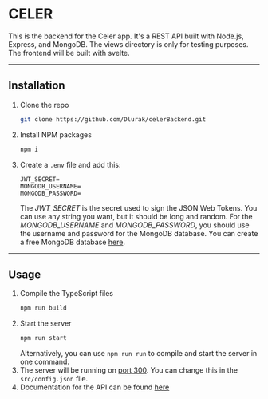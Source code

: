# CELER

This is the backend for the Celer app. It's a REST API built with Node.js, Express, and MongoDB. The views directory is only for testing purposes. The frontend will be built with svelte.

---

## Installation

1. Clone the repo
   ```sh
   git clone https://github.com/Dlurak/celerBackend.git
   ```
2. Install NPM packages
    ```sh
    npm i
    ```

3. Create a `.env` file and add this:
    ```env
    JWT_SECRET=
    MONGODB_USERNAME=
    MONGODB_PASSWORD=
    ```
    The *JWT_SECRET* is the secret used to sign the JSON Web Tokens. You can use any string you want, but it should be long and random. For the *MONGODB_USERNAME* and *MONGODB_PASSWORD*, you should use the username and password for the MongoDB database. You can create a free MongoDB database [here](https://www.mongodb.com/try).

---

## Usage

1. Compile the TypeScript files
    ```sh
    npm run build
    ```
2. Start the server
    ```sh
    npm run start
    ```
    Alternatively, you can use `npm run run` to compile and start the server in one command.
2. The server will be running on [port 300](http://127.0.0.1:3000). You can change this in the `src/config.json` file. 
3. Documentation for the API can be found [here](documentation.md)
